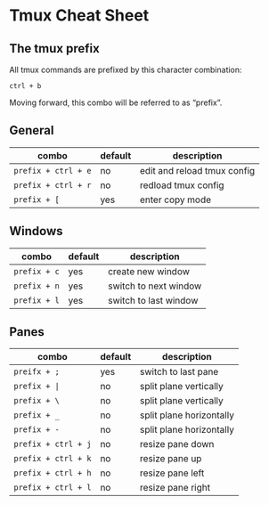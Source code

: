# Tmux Cheat Sheet

## The tmux prefix
All tmux commands are prefixed by this character combination:

`ctrl + b`

Moving forward, this combo will be referred to as “prefix”.

## General
| combo                 | default   | description                   |
|-----------------------|-----------|-------------------------------|
| `prefix + ctrl + e`   | no        | edit and reload tmux config   |
| `prefix + ctrl + r`   | no        | redload tmux config           |
| `prefix + [`          | yes       | enter copy mode               |

## Windows
| combo                 | default   | description                   |
|-----------------------|-----------|-------------------------------|
| `prefix + c`          | yes       | create new window             |
| `prefix + n`          | yes       | switch to next window         |
| `prefix + l`          | yes       | switch to last window         |

## Panes
| combo                 | default   | description                   |
|-----------------------|-----------|-------------------------------|
| `preifx + ;`          | yes       | switch to last pane           |
| `prefix + \|`         | no        | split plane vertically        |
| `prefix + \ `         | no        | split plane vertically        |
| `prefix + _`          | no        | split plane horizontally      |
| `prefix + - `         | no        | split plane horizontally      |
| `prefix + ctrl + j`   | no        | resize pane down              |
| `prefix + ctrl + k`   | no        | resize pane up                |
| `prefix + ctrl + h`   | no        | resize pane left              |
| `prefix + ctrl + l`   | no        | resize pane right             |
